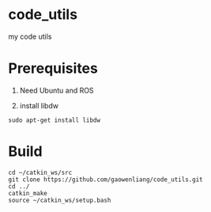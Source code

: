 # code_utils
my code utils


# Prerequisites
1. Need Ubuntu and ROS

2. install libdw
```
sudo apt-get install libdw
```

# Build
```
cd ~/catkin_ws/src
git clone https://github.com/gaowenliang/code_utils.git
cd ../
catkin_make
source ~/catkin_ws/setup.bash
```